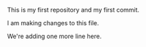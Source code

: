 This is my first repository and my first commit. 

I am making changes to this file. 

We're adding one more line here. 

